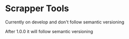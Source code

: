 # Scrapper Tools

Currently on develop and don't follow semantic versioning

After 1.0.0 it will follow semantic versioning
